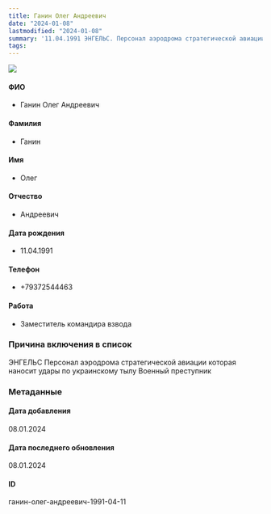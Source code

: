 ```yaml
---
title: Ганин Олег Андреевич
date: "2024-01-08"
lastmodified: "2024-01-08"
summary: '11.04.1991 ЭНГЕЛЬС. Персонал аэродрома стратегической авиации которая наносит удары по украинскому тылу. Военный преступник'
tags: 
---
```

<!--# pp2-->
<!--## Фигурант-->
<!--### Личные данные-->
<!--#### Фото-->
![](https://molfar.com/images/optimized/person-placeholder.jpg)
#### ФИО
- Ганин Олег Андреевич
#### Фамилия
- Ганин
#### Имя
- Олег
#### Отчество
- Андреевич
#### Дата рождения
- 11.04.1991
#### Телефон
- +79372544463
#### Работа
- Заместитель командира взвода
### Причина включения в список
ЭНГЕЛЬС
Персонал аэродрома стратегической авиации которая наносит удары по украинскому тылу
Военный преступник
### Метаданные
#### Дата добавления
08.01.2024
#### Дата последнего обновления
08.01.2024
#### ID
ганин-олег-андреевич-1991-04-11
<!--## END;-->
